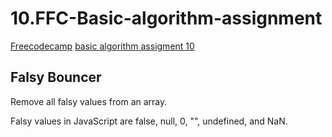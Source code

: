 # 10.FFC-Basic-algorithm-assignment
[Freecodecamp](https://www.freecodecamp.org/) [basic algorithm assigment 10](https://learn.freecodecamp.org/javascript-algorithms-and-data-structures/basic-algorithm-scripting/falsy-bouncer/)

## Falsy Bouncer

Remove all falsy values from an array.

Falsy values in JavaScript are false, null, 0, "", undefined, and NaN.

